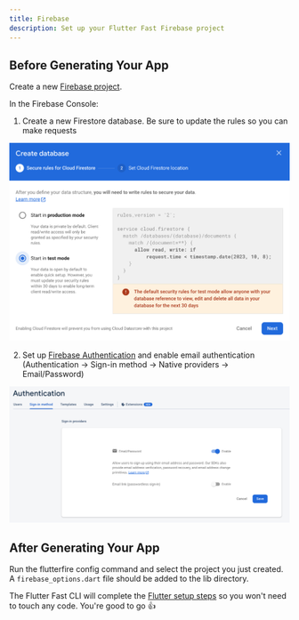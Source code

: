 ```yaml
---
title: Firebase
description: Set up your Flutter Fast Firebase project
---
```

## Before Generating Your App
Create a new [Firebase project](https://firebase.google.com/docs/projects/learn-more).

In the Firebase Console:
1. Create a new Firestore database. Be sure to update the rules so you can make requests

![Firestore rules](../../../assets/firestore-rules.png)

2. Set up [Firebase Authentication](https://firebase.google.com/docs/auth/flutter/start) and enable email authentication (Authentication -> Sign-in method -> Native providers -> Email/Password)

![Enable email authentication](../../../assets/email_auth.png)


## After Generating Your App
Run the flutterfire config command and select the project you just created. A `firebase_options.dart` file should be added to the lib directory. 

The Flutter Fast CLI will complete the [Flutter setup steps](https://firebase.google.com/docs/flutter/setup?platform=ios) so you won't need to touch any code. You're good to go 👍
